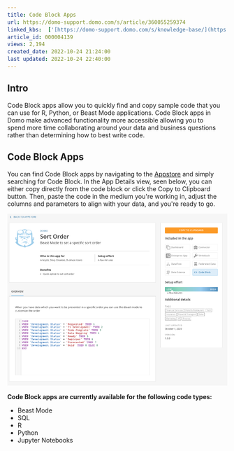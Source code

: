 ```yaml
---
title: Code Block Apps
url: https://domo-support.domo.com/s/article/360055259374
linked_kbs:  ['[https://domo-support.domo.com/s/knowledge-base/](https://domo-support.domo.com/s/knowledge-base/)', '[https://domo-support.domo.com/s/](https://domo-support.domo.com/s/)', '[https://domo-support.domo.com/s/topic/0TO5w000000ZampGAC](https://domo-support.domo.com/s/topic/0TO5w000000ZampGAC)', '[https://domo-support.domo.com/s/topic/0TO5w000000Zan9GAC](https://domo-support.domo.com/s/topic/0TO5w000000Zan9GAC)', '[https://domo-support.domo.com/s/article/360042933174](https://domo-support.domo.com/s/article/360042933174)', '[https://domo-support.domo.com/s/article/360055259374](https://domo-support.domo.com/s/article/360055259374)', '[https://domo-support.domo.com/s/topic/0TO5w000000Zan9GAC/available-apps](https://domo-support.domo.com/s/topic/0TO5w000000Zan9GAC/available-apps)', '[https://domo-support.domo.com/s/article/360043429933](https://domo-support.domo.com/s/article/360043429933)', '[https://domo-support.domo.com/s/article/360043429953](https://domo-support.domo.com/s/article/360043429953)', '[https://domo-support.domo.com/s/article/360042925494](https://domo-support.domo.com/s/article/360042925494)', '[https://domo-support.domo.com/s/article/360043429913](https://domo-support.domo.com/s/article/360043429913)', '[https://domo-support.domo.com/s/article/4408174643607](https://domo-support.domo.com/s/article/4408174643607)', '[https://domo-support.domo.com/s/login/](https://domo-support.domo.com/s/login/)']
article_id: 000004139
views: 2,194
created_date: 2022-10-24 21:24:00
last updated: 2022-10-24 22:40:00
---
```




Intro
-----


Code Block apps allow you to quickly find and copy sample code that you can use for R, Python, or Beast Mode applications. Code Block apps in Domo make advanced functionality more accessible allowing you to spend more time collaborating around your data and business questions rather than determining how to best write code.


Code Block Apps
---------------


You can find Code Block apps by navigating to the [Appstore](/s/article/360042933174 "Appstore Overview") and simply searching for Code Block. In the App Details view, seen below, you can either copy directly from the code block or click the Copy to Clipboard button. Then, paste the code in the medium you're working in, adjust the columns and parameters to align with your data, and you're ready to go.


![Code_Block_Apps.png](Code_Block_Apps.png)


**Code Block apps are currently available for the following code types:**


* Beast Mode
* SQL
* R
* Python
* Jupyter Notebooks

